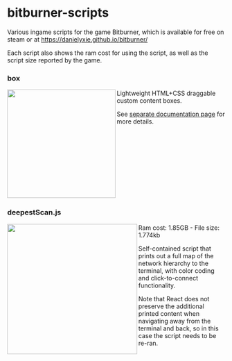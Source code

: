 # bitburner-scripts
Various ingame scripts for the game Bitburner, which is available for free on steam or at https://danielyxie.github.io/bitburner/

Each script also shows the ram cost for using the script, as well as the script size reported by the game.

### box
<img src=https://user-images.githubusercontent.com/84951833/150685207-26819230-348d-40ce-aeb6-3d987b8a94d2.png width=250px align=left>Lightweight HTML+CSS draggable custom content boxes. 

See [separate documentation page](box/box.md) for more details.<br clear=both> 
### deepestScan.js
<img src=https://user-images.githubusercontent.com/84951833/150685593-772866e3-8386-4f0e-a5bb-5a78ebf36a76.png height=300px align=left>Ram cost: 1.85GB - File size: 1.774kb
 
Self-contained script that prints out a full map of the network hierarchy to the terminal, with color coding and click-to-connect functionality.

Note that React does not preserve the additional printed content when navigating away from the terminal and back, so in this case the script needs to be re-ran.<br clear=both>
